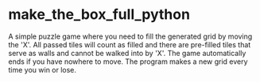 # make_the_box_full_python
A simple puzzle game where you need to fill the generated grid by moving the 'X'. All passed tiles will count as filled and there are pre-filled tiles that serve as walls and cannot be walked into by 'X'.
The game automatically ends if you have nowhere to move. The program makes a new grid every time you win or lose. 
